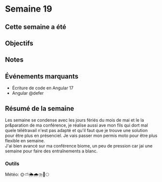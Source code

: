 # Semaine 19

## Cette semaine a été 

## Objectifs

## Notes

## Événements marquants

- Écriture de code en Angular 17
- Angular @defer

## Résumé de la semaine

Les semaine se condense avec les jours fériés du mois de mai et le la pr&paration de ma conférence, je réalise aussi ave mon fils qui dort mal quele télétravail n'est pas adapté et qu'il faut que je trouve une solution pour être plus en présenciel. Je vais passer mon permis moto pour être plus flexible en semaine.  
J'ai bien avancé sur ma conférence biome, un peu de pression car jai une semaine pour faire des entraînements a blanc. 
### Outils

Météo: 🌞⛅🌦️🌧️⛈️🌈🌕

